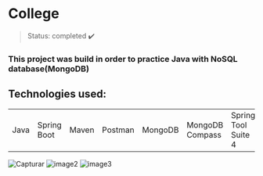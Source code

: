 <h1> College </h1>

> Status: completed ✔️

### This project was build in order to practice Java with NoSQL database(MongoDB)
## Technologies used:

<table>
  <tr>
    <td>Java</td>
    <td>Spring Boot</td>
    <td>Maven</td>
    <td>Postman</td>
     <td>MongoDB</td>
     <td>MongoDB Compass</td>
    <td>Spring Tool Suite 4</td>
  </tr>
</table>

![Capturar](https://github.com/Rafaelse6/client-crud/assets/64181619/070e470a-7847-4ccb-a31e-440ea49dd0c4)
![image2](https://github.com/Rafaelse6/client-crud/assets/64181619/1b11ea81-9a89-4c2e-a1a3-719de01f477e)
![image3](https://github.com/Rafaelse6/client-crud/assets/64181619/d916a2d4-d6a1-4150-ad04-b7553696d6f4)
